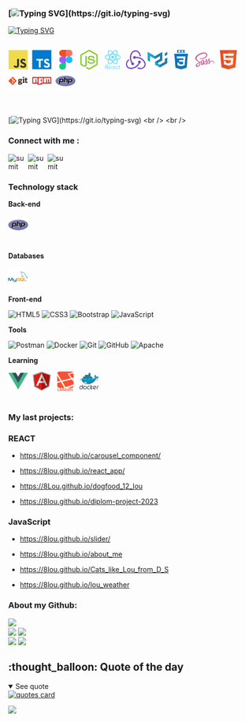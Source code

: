 ### [![Typing SVG](https://readme-typing-svg.herokuapp.com?color=%2336BCF7&lines=Hi+there,+I'm+Louise!)](https://git.io/typing-svg)
 [![Typing SVG](https://readme-typing-svg.herokuapp.com?color=%2336BCF7&lines=Frontend+developer)](https://git.io/typing-svg)
 <br />
 <br />

<div>
  <img src="https://github.com/devicons/devicon/blob/master/icons/javascript/javascript-original.svg" title="JavaScript" alt="JavaScript" width="40" height="40"/>&nbsp; 
  <img src="https://github.com/devicons/devicon/blob/master/icons/typescript/typescript-original.svg" title="Typescript" **alt="Typescript" width="40" height="40"/>&nbsp;
  <img src="https://github.com/devicons/devicon/blob/master/icons/figma/figma-original.svg" title="Figma" **alt="Figma" width="40" height="40"/>&nbsp;
  <img src="https://github.com/devicons/devicon/blob/master/icons/nodejs/nodejs-original.svg" title="Node.js" alt="Node.js" width="40" height="40"/>&nbsp;
  <img src="https://github.com/devicons/devicon/blob/master/icons/react/react-original-wordmark.svg" title="React" alt="React" width="40" height="40"/>&nbsp;
  <img src="https://github.com/devicons/devicon/blob/master/icons/redux/redux-original.svg" title="Redux" **alt="Redux" width="40" height="40"/>
  <img src="https://github.com/devicons/devicon/blob/master/icons/materialui/materialui-original.svg" title="Material UI" alt="Material UI" width="40" height="40"/>&nbsp;
  <img src="https://github.com/devicons/devicon/blob/master/icons/css3/css3-plain-wordmark.svg" title="CSS3" alt="CSS" width="40" height="40"/>&nbsp; 
  <img src="https://github.com/devicons/devicon/blob/master/icons/sass/sass-original.svg" title="Sass" **alt="Sass" width="40" height="40"/>&nbsp;
  <img src="https://github.com/devicons/devicon/blob/master/icons/html5/html5-original.svg" title="HTML5" alt="HTML" width="40" height="40"/>&nbsp;  
  <img src="https://github.com/devicons/devicon/blob/master/icons/git/git-original-wordmark.svg" title="Git" **alt="Git" width="40" height="40"/>&nbsp; 
  <img src="https://github.com/devicons/devicon/blob/master/icons/npm/npm-original-wordmark.svg" title="npm" **alt="npm" width="40" height="40"/>&nbsp;
  <img src="https://github.com/devicons/devicon/blob/master/icons/php/php-original.svg" title="Php" **alt="Php" width="40" height="40"/>&nbsp;  
    
</div>
<br />
<br />

[![Typing SVG](https://readme-typing-svg.herokuapp.com?color=%2336BCF7&lines=Motivation:+"Later+is+never")](https://git.io/typing-svg)
<br />
<br />
### Connect with me :

[<img align="left" alt="sumit" width="40px" src="https://img.icons8.com/fluency/50/000000/telegram-app.png"/>](https://t.me/Louiset)
[<img align="left" alt="sumit" width="40px" src="https://img.icons8.com/color/48/000000/linkedin.png"/>](https://www.linkedin.cn/in/)
[<img align="left" alt="sumit" width="40px" src="https://i.imgur.com/IsS5xkZ.png"/>](https://leetcode.com/lou8/)

<br />
<br />

### Technology stack

**Back-end**
<div>
  <img src="https://github.com/devicons/devicon/blob/master/icons/php/php-original.svg" title="Php" **alt="Php" width="40" height="40"/>&nbsp;
</div>
<br />

**Databases**

<img src="https://github.com/devicons/devicon/blob/master/icons/mysql/mysql-original-wordmark.svg" title="MySQL"  alt="MySQL" width="40" height="40"/>&nbsp; 
<br />

**Front-end**

![HTML5](https://img.shields.io/badge/-HTML5-%23E44D27?style=flat-square&logo=html5&logoColor=ffffff)
![CSS3](https://img.shields.io/badge/-CSS3-%231572B6?style=flat-square&logo=css3)
![Bootstrap](https://img.shields.io/badge/-Bootstrap-573D7C?style=flat-square&logo=Bootstrap&logoColor=whiter)
![JavaScript](https://img.shields.io/badge/JavaScript-323330?style=flat-square&logo=javascript&logoColor=F7DF1E)


**Tools**

![Postman](https://img.shields.io/badge/Postman-FCA121?style=flat-square&logo=postman)
![Docker](https://img.shields.io/badge/-Docker-46a2f1?style=flat-square&logo=docker&logoColor=white)
![Git](https://img.shields.io/badge/-Git-%232c3e50?style=flat-square&logo=git)
![GitHub](https://img.shields.io/badge/-GitHub-%232c3e50?style=flat-square&logo=github)
![Apache](https://img.shields.io/badge/-Apache-f8f2ef?style=flat-square&logo=Apache&logoColor=orange)

**Learning**
<div>
  <img src="https://github.com/devicons/devicon/blob/master/icons/vuejs/vuejs-original.svg" title="Vue" alt="Vue" width="40" height="40"/>&nbsp;
  <img src="https://github.com/devicons/devicon/blob/master/icons/angularjs/angularjs-original.svg" title="Angular" alt="Angular" width="40" height="40"/>&nbsp;  
  <img src="https://github.com/devicons/devicon/blob/master/icons/laravel/laravel-plain-wordmark.svg" title="laravel" **alt="laravel" width="40" height="40"/>&nbsp;
  <img src="https://github.com/devicons/devicon/blob/master/icons/docker/docker-original-wordmark.svg" title="Docker" **alt="Docker" width="40" height="40"/>&nbsp;  
</div>
<br />

### My last projects:
### REACT

- https://8lou.github.io/carousel_component/

- https://8lou.github.io/react_app/

- https://8Lou.github.io/dogfood_12_lou

- https://8lou.github.io/diplom-project-2023

### JavaScript

- https://8lou.github.io/slider/

- https://8lou.github.io/about_me

- https://8lou.github.io/Cats_like_Lou_from_D_S

- https://8lou.github.io/lou_weather

### About my Github:

![](https://github-profile-summary-cards.vercel.app/api/cards/profile-details?username=8Lou&theme=nord_dark) <br>
![](https://github-profile-summary-cards.vercel.app/api/cards/repos-per-language?username=8Lou&theme=nord_dark) 
![](https://github-profile-summary-cards.vercel.app/api/cards/most-commit-language?username=8Lou&theme=nord_dark) <br>
![](https://github-profile-summary-cards.vercel.app/api/cards/stats?username=8Lou&theme=nord_dark) 
![](https://github-profile-summary-cards.vercel.app/api/cards/productive-time?username=8Lou&theme=nord_dark&utcOffset=8)

<h2>:thought_balloon: Quote of the day</h2>
<details open>
    <summary>See quote</summary>
    <a href="https://github.com/piyushsuthar/github-readme-quotes">
        <img src="https://quotes-github-readme.vercel.app/api?type=horizontal&theme=tokyonight" alt="quotes card">
    </a>
</details>


![](https://komarev.com/ghpvc/?username=8Lou)
<!--
**8Lou/8Lou** is a ✨ _special_ ✨ repository because its `README.md` (this file) appears on your GitHub profile.
<div><img align="right" alt="GIF" src="https://github.com/8Lou/8Lou/blob/main/code.gif" />
</div>
<br />
<br />
Here are some ideas to get you started:

- 🔭 I’m currently working on ...
- 🌱 I’m currently learning ...
- 👯 I’m looking to collaborate on ...
- 🤔 I’m looking for help with ...
- 💬 Ask me about ...
- 📫 How to reach me: ...
- 😄 Pronouns: ...
- ⚡ Fun fact: ...
-->
